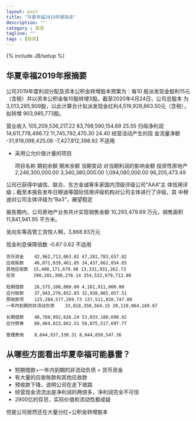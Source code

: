 ```yaml
---
layout: post
title: "华夏幸福2019年报简读"
description: ""
category : 投资
tagline: ""
tags : [投资]
---
```

{% include JB/setup %}

## 华夏幸福2019年报摘要

公司2019年度利润分配及资本公积金转增股本预案为：每10
股派发现金股利15元（含税）并以资本公积金每10股转增3股。截至2020年4月24日，公司总股本
为3,013,285,909股，以此计算合计拟派发现金红利4,519,928,863.50元（含税），拟转增
903,985,773股。


营业收入 105,209,536,217.22  83,798,590,154.69   25.55
归母净利润 14,611,778,496.72     11,745,792,470.30   24.40
经营活动产生的现
金流量净额 -31,819,098,425.06    -7,427,812,398.92   不适用

* 采用公允价值计量的项目

    项目名称 期初余额 期末余额 当期变动 对当期利润的影响金额
    投资性房地产 2,246,300,000.00 3,340,380,000.00 1,094,080,000.00 96,205,473.49

公司已获得中诚信、联合、东方金诚等多家国内顶级评级公司“AAA”主
体信用评级；截至本报告发布日穆迪等国际信用评级机构对公司主体进行了评级，其
中穆迪对公司主体评级为“Ba3”，展望稳定


报告期内，公司房地产业务共计实现销售金额 10,293,479.69 万元，销售面积
11,841,941.95 平方米。

吴向东等高管工资惊人啊，3,868.93万元

现金利息保障倍数 -0.87 0.62 不适用


    货币资金    42,962,713,063.01 47,281,783,657.02
    应收账款    46,871,039,461.85 34,437,662,054.65
    其他应收款  15,408,171,679.90 13,331,931,262.73
    存货       290,281,390,276.14 254,522,679,712.80

    短期借款    26,575,100,000.00 4,181,911,000.00
    应付账款    37,943,276,852.03 32,938,065,057.51
    预收款项    125,284,577,269.73 137,511,828,747.80
    一年内到期的非流动负债    33,818,358,564.15 20,119,064,169.67

    长期借款    48,789,992,626.24 53,033,180,698.92
    应付债券    68,464,823,662.51 58,075,517,697.77

    管理费用    8,044,937,330.31 8,044,850,547.36


## 从哪些方面看出华夏幸福可能暴雷？

* 短期借款+一年内到期的非流动负债 > 货币资金
* 有大量的应收账款和其他应收款
* 预收款下降，说明公司在走下坡路
* 经营现金流流出是净利润的两倍多，净利润完全不可信
* 2900亿的存货，实际价值和流动性都成疑

但是公司居然还在大量分红+公积金转增股本